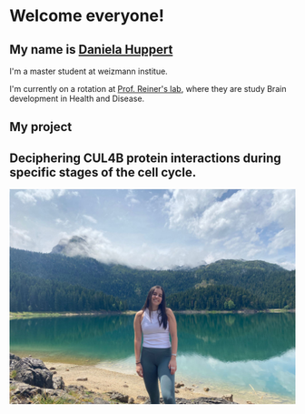 # Welcome everyone!

My name is [Daniela Huppert](https://weizmann.elsevierpure.com/en/persons/daniela-huppert-revach/)
---
I'm a master student at weizmann institue.

I'm currently on a rotation at [Prof. Reiner's lab](https://www.weizmann.ac.il/molgen/Reiner/), where they are study Brain development in Health and Disease.

## My project
Deciphering CUL4B protein interactions during specific stages of the cell cycle.
---
![daniela huppert](https://github.com/Danielahuppert/danielahuppert.github.io/blob/main/my%20picture.jpg)
